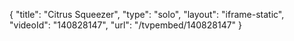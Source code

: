 {
    "title": "Citrus Squeezer",
    "type": "solo",
    "layout": "iframe-static",
    "videoId": "140828147",
    "url": "\/tvpembed\/140828147"
}